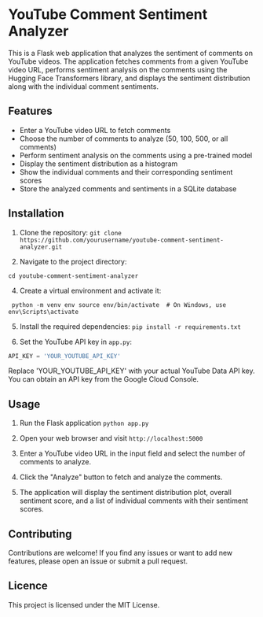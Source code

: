 # YouTube Comment Sentiment Analyzer

This is a Flask web application that analyzes the sentiment of comments on YouTube videos. The application fetches comments from a given YouTube video URL, performs sentiment analysis on the comments using the Hugging Face Transformers library, and displays the sentiment distribution along with the individual comment sentiments.

## Features

- Enter a YouTube video URL to fetch comments
- Choose the number of comments to analyze (50, 100, 500, or all comments)
- Perform sentiment analysis on the comments using a pre-trained model
- Display the sentiment distribution as a histogram
- Show the individual comments and their corresponding sentiment scores
- Store the analyzed comments and sentiments in a SQLite database

## Installation

1. Clone the repository:
   `git clone https://github.com/yourusername/youtube-comment-sentiment-analyzer.git`

2. Navigate to the project directory:
   
  `cd youtube-comment-sentiment-analyzer`

4. Create a virtual environment and activate it:
   
 ` python -m venv env
source env/bin/activate  # On Windows, use env\Scripts\activate`

5. Install the required dependencies:
  `pip install -r requirements.txt`

6. Set the YouTube API key in `app.py`:

```python
API_KEY = 'YOUR_YOUTUBE_API_KEY'
```

Replace 'YOUR_YOUTUBE_API_KEY' with your actual YouTube Data API key. You can obtain an API key from the Google Cloud Console.

## Usage

1. Run the Flask application
  `python app.py`

2. Open your web browser and visit `http://localhost:5000`

3. Enter a YouTube video URL in the input field and select the number of comments to analyze.

4. Click the "Analyze" button to fetch and analyze the comments.

5. The application will display the sentiment distribution plot, overall sentiment score, and a list of individual comments with their sentiment scores.


## Contributing

Contributions are welcome! If you find any issues or want to add new features, please open an issue or submit a pull request.

## Licence
This project is licensed under the MIT License.











